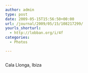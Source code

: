 ```yaml
---
author: admin
type: post
date: 2009-05-15T15:56:50+00:00
url: /journal/2009/05/15/108217299/
yourls_shorturl:
  - http://lobban.org/i/4f
categories:
  - Photos

---
```

<div class="figure">
  <img src="http://andy.lobban.org/photo/1280/108217299/1/n6SoNyvfPnima673nXN9h9iO" alt="" />
</div>

Cala Llonga, Ibiza